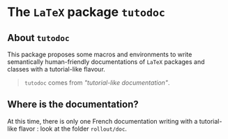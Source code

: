 The `LaTeX` package `tutodoc`
=============================

About `tutodoc`
---------------

This package proposes some macros and environments to write semantically human-friendly documentations of `LaTeX` packages and classes with a tutorial-like flavour.

> `tutodoc` comes from *"tutorial-like documentation"*.


Where is the documentation?
---------------------------

At this time, there is only one French documentation writing with a tutorial-like flavor : look at the folder `rollout/doc`.

